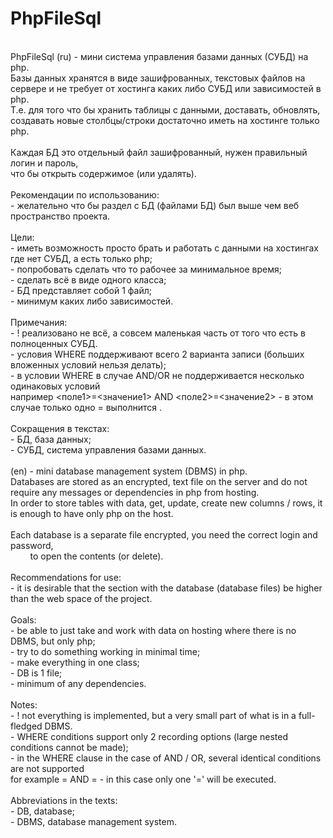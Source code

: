 # PhpFileSql
<br/>
PhpFileSql 
 (ru) - мини система управления базами данных (СУБД) на php.<br/>
        Базы данных хранятся в виде зашифрованных, текстовых файлов на сервере и не требует от хостинга каких либо СУБД или зависимостей в php.<br/>
        Т.е. для того что бы хранить таблицы с данными, доставать, обновлять, создавать новые столбцы/строки достаточно иметь на хоcтинге только php.<br/>
        <br/>
        Каждая БД это отдельный файл зашифрованный, нужен правильный логин и пароль,<br/>
        что бы открыть содержимое (или удалять). <br/>
        <br/>
        Рекомендации по использованию:<br/>
         - желательно что бы раздел с БД (файлами БД) был выше чем веб пространство проекта.  <br/>
        <br/>
        Цели: <br/>
         - иметь возможность просто брать и работать с данными на хостингах где нет СУБД, а есть только php;<br/>
         - попробовать сделать что то рабочее за минимальное время;<br/>
         - сделать всё в виде одного класса;<br/>
         - БД представляет собой 1 файл;<br/>
         - минимум каких либо зависимостей.<br/>
        <br/>
        Примечания:<br/>
         - ! реализовано не всё, а совсем маленькая часть от того что есть в полноценных СУБД.<br/>
         - условия WHERE поддерживают всего 2 варианта записи (больших вложенных условий нельзя делать);<br/>
         - в условии WHERE в случае AND/OR не поддерживается несколько одинаковых условий <br/>
           например <поле1>=<значение1> AND <поле2>=<значение2> - в этом случае только одно = выполнится .<br/>
        <br/>
        Сокращения в текстах:<br/>
         - БД, база данных;<br/>
         - СУБД, система управления базами данных.<br/>
<br/>
 (en) - mini database management system (DBMS) in php.<br/>
        Databases are stored as an encrypted, text file on the server and do not require any messages or dependencies in php from hosting.<br/>
        In order to store tables with data, get, update, create new columns / rows, it is enough to have only php on the host.<br/>
        <br/>
        Each database is a separate file encrypted, you need the correct login and password,<br/>
        to open the contents (or delete).<br/>
        <br/>
        Recommendations for use:<br/>
         - it is desirable that the section with the database (database files) be higher than the web space of the project.  <br/>
        <br/>
        Goals: <br/>
         - be able to just take and work with data on hosting where there is no DBMS, but only php;<br/>
         - try to do something working in minimal time;<br/>
         - make everything in one class;<br/>
         - DB is 1 file;<br/>
         - minimum of any dependencies.<br/>
        <br/>
        Notes:<br/>
         - ! not everything is implemented, but a very small part of what is in a full-fledged DBMS.<br/>
         - WHERE conditions support only 2 recording options (large nested conditions cannot be made);<br/>
         - in the WHERE clause in the case of AND / OR, several identical conditions are not supported <br/>
           for example <field1> = <value1> AND <field2> = <value2> - in this case only one '=' will be executed.<br/>
        <br/>
        Abbreviations in the texts:<br/>
         - DB, database;<br/>
         - DBMS, database management system.<br/>
